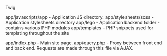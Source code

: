 Twig

app/javascripts/app - Application JS directory.
app/stylesheets/scss - Application stylesheets directory
app/lego - Application backend folder - contains various PHP modules
app/templates - PHP snippets used for templating throughout the site

app/index.php - Main site page.
app/query.php - Proxy between front end and back end. Requests are made through this file via AJAX.